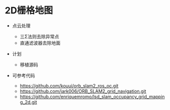 # 2D栅格地图

+ 点云处理
    + 三Σ法则去除异常点
    + 直通滤波器去除地面
+ 计划
    + 移植源码
    
+ 可参考代码
    + https://github.com/kouui/orb_slam2_ros_oc.git
    + https://github.com/jark006/ORB_SLAM2_grid_navigation.git
    + https://github.com/enriquemromo/lsd_slam_occupancy_grid_mapping_2d.git
    